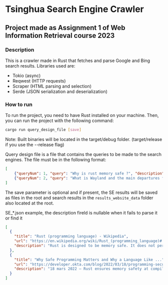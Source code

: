 # Tsinghua Search Engine Crawler
## Project made as Assignment 1 of Web Information Retrieval course 2023

### Description

This is a crawler made in Rust that fetches and parse Google and Bing search results.
Libraries used are:
- Tokio (async)
- Reqwest (HTTP requests)
- Scraper (HTML parsing and selection)
- Serde (JSON serialization and deserialization)

### How to run

To run the project, you need to have Rust installed on your machine.
Then, you can run the project with the following command:

```bash
cargo run query_design_file [save]
```
Note: Built binaries will be located in the target/debug folder. (target/release if you use the --release flag)


Query design file is a file that contains the queries to be made to the search engines.
The file must be in the following format:
```json
[
    {"queryNum": 1, "query": "Why is rust memory safe ?", "description": "I want to learn rust borrow checker"},
    {"queryNum": 2, "query": "What is Wayland and the main departures from X11 rendering", "description": "My new game is allowing me to choose between the two"}
]
```
The save parameter is optional and if present, the SE results will be saved as files in the root and search results in the `results_website_data` folder also located at the root.

SE_*.json example, the description fireld is nullable when it fails to parse it or find it
```json
[
  {
    "title": "Rust (programming language) - Wikipedia",
    "url": "https://en.wikipedia.org/wiki/Rust_(programming_language)#:~:text=Rust%20is%20designed%20to%20be,inputs%20to%20be%20already%20initialized.",
    "description": "Rust is designed to be memory safe. It does not permit null pointers, dangling pointers, or data races. Data values can be initialized only through a fixed set of forms, all of which require their inputs to be already initialized.À propos des extraits optimisés•Commentaires"
  },
  {
    "title": "Why Safe Programming Matters and Why a Language Like ...",
    "url": "https://developer.okta.com/blog/2022/03/18/programming-security-and-why-rust",
    "description": "18 mars 2022 — Rust ensures memory safety at compile time using its innovative ownership mechanism and the borrow checker built into the compiler. The compiler ..."
  }
]

```